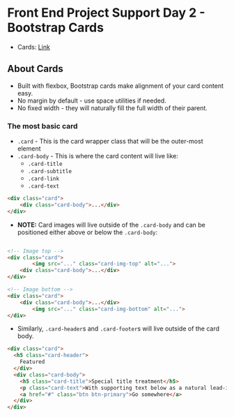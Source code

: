 # Front End Project Support Day 2 - Bootstrap Cards

- Cards: [Link](https://getbootstrap.com/docs/5.3/components/card/)

## About Cards

- Built with flexbox, Bootstrap cards make alignment of your card content easy.
- No margin by default - use space utilities if needed.
- No fixed width - they will naturally fill the full width of their parent.

### The most basic card

- `.card` - This is the card wrapper class that will be the outer-most element
- `.card-body` - This is where the card content will live like:
    - `.card-title`
    - `.card-subtitle`
    - `.card-link`
    - `.card-text`

```html
<div class="card">
    <div class="card-body">...</div>
</div>
```

- **NOTE:** Card images will live outside of the `.card-body` and can be positioned either above or below the `.card-body`:

```html

<!-- Image top -->
<div class="card">
		<img src="..." class="card-img-top" alt="...">
    <div class="card-body">...</div>
</div>
```

```html
<!-- Image bottom -->
<div class="card">
    <div class="card-body">...</div>
		<img src="..." class="card-img-bottom" alt="...">
</div>
```

- Similarly, `.card-header`s and `.card-footer`s will live outside of the card body.

```html
<div class="card">
  <h5 class="card-header">
    Featured
  </div>
  <div class="card-body">
    <h5 class="card-title">Special title treatment</h5>
    <p class="card-text">With supporting text below as a natural lead-in to additional content.</p>
    <a href="#" class="btn btn-primary">Go somewhere</a>
  </div>
</div>
```
